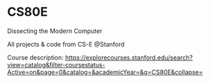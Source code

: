 # CS80E
 Dissecting the Modern Computer

All projects & code from CS-E @Stanford 

Course description: https://explorecourses.stanford.edu/search?view=catalog&filter-coursestatus-Active=on&page=0&catalog=&academicYear=&q=CS80E&collapse=

